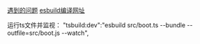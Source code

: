 [遇到的问题](./Questions.md)
[esbuild编译网址](https://esbuild.github.io/content-types/)

运行ts文件并监视： "tsbuild:dev":"esbuild src/boot.ts --bundle --outfile=src/boot.js --watch",